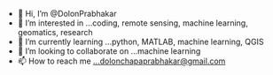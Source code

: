 - 👋 Hi, I’m @DolonPrabhakar
- 👀 I’m interested in ...coding, remote sensing, machine learning, geomatics, research
- 🌱 I’m currently learning ...python, MATLAB, machine learning, QGIS
- 💞️ I’m looking to collaborate on ...machine learning
- 📫 How to reach me ...dolonchapaprabhakar@gmail.com

<!---
DolonPrabhakar/DolonPrabhakar is a ✨ special ✨ repository because its `README.md` (this file) appears on your GitHub profile.
You can click the Preview link to take a look at your changes.
--->
